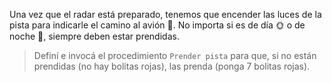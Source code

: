 <gs-attire attire-url="https://raw.githubusercontent.com/MumukiProject/mumuki-guia-gobstones-aeropuerto/master/assets/attires/config_1571764275850.json"></gs-attire>

<gs-toolbox toolbox-url="https://raw.githubusercontent.com/MumukiProject/mumuki-guia-gobstones-aeropuerto/master/assets/toolbox_1571764289445.xml"></gs-toolbox>

Una vez que el radar está preparado, tenemos que encender las luces de la pista para indicarle el camino al avión :rotating_light:. No importa si es de día :sun_with_face: o de noche :full_moon_with_face:, siempre deben estar prendidas. 

> Definí e invocá el procedimiento `Prender pista` para que, si no están prendidas (no hay bolitas rojas), las prenda (ponga 7 bolitas rojas).
